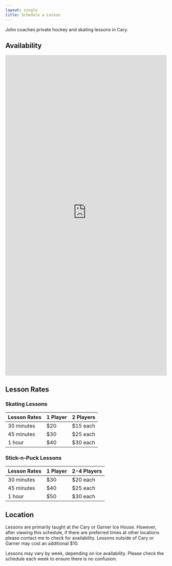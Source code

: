 ```yaml
---
layout: single
title: Schedule a Lesson
---
```


John coaches private hockey and skating lessons in Cary.

## Availability

<iframe src="https://beasharpskater.youcanbook.me/?noframe=true&skipHeaderFooter=true" id="ycbmiframebeasharpskater" style="width:100%;height:1000px;border:0px;background-color:transparent;" frameborder="0" allowtransparency="true"></iframe><script>window.addEventListener && window.addEventListener("message", function(event){if (event.origin === "https://beasharpskater.youcanbook.me"){document.getElementById("ycbmiframebeasharpskater").style.height = event.data + "px";}}, false);</script>

## Lesson Rates

### Skating Lessons

| Lesson Rates | 1 Player | 2 Players |
| ----- | -------- | ----- |
| 30 minutes | $20 | $15 each |
| 45 minutes | $30 | $25 each |
| 1 hour | $40 | $30 each |

### Stick-n-Puck Lessons

| Lesson Rates | 1 Player | 2-4 Players |
| ----- | -------- | ----- |
| 30 minutes | $30 | $20 each |
| 45 minutes | $40 | $25 each |
| 1 hour | $50 | $30 each |

## Location

Lessons are primarily taught at the Cary or Garner Ice House. However, after viewing this schedule, if there are preferred times at other locations please contact me to check for availability. Lessons outside of Cary or Garner may cost an additional $10.


Lessons may vary by week, depending on ice availability. Please check the schedule each week to ensure there is no confusion.
